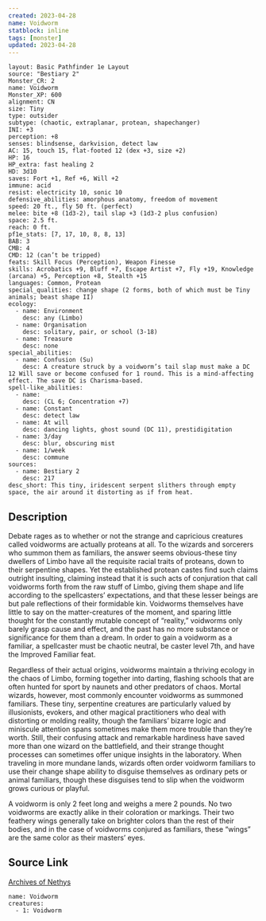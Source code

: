 ```yaml
---
created: 2023-04-28
name: Voidworm
statblock: inline
tags: [monster]
updated: 2023-04-28
---
```

```statblock
layout: Basic Pathfinder 1e Layout
source: "Bestiary 2"
Monster_CR: 2
name: Voidworm
Monster_XP: 600
alignment: CN
size: Tiny
type: outsider
subtype: (chaotic, extraplanar, protean, shapechanger)
INI: +3
perception: +8
senses: blindsense, darkvision, detect law
AC: 15, touch 15, flat-footed 12 (dex +3, size +2)
HP: 16
HP_extra: fast healing 2
HD: 3d10
saves: Fort +1, Ref +6, Will +2
immune: acid
resist: electricity 10, sonic 10
defensive_abilities: amorphous anatomy, freedom of movement
speed: 20 ft., fly 50 ft. (perfect)
melee: bite +8 (1d3-2), tail slap +3 (1d3-2 plus confusion)
space: 2.5 ft.
reach: 0 ft.
pf1e_stats: [7, 17, 10, 8, 8, 13]
BAB: 3
CMB: 4
CMD: 12 (can’t be tripped)
feats: Skill Focus (Perception), Weapon Finesse
skills: Acrobatics +9, Bluff +7, Escape Artist +7, Fly +19, Knowledge (arcana) +5, Perception +8, Stealth +15
languages: Common, Protean
special_qualities: change shape (2 forms, both of which must be Tiny animals; beast shape II)
ecology:
  - name: Environment
    desc: any (Limbo)
  - name: Organisation
    desc: solitary, pair, or school (3-18)
  - name: Treasure
    desc: none
special_abilities:
  - name: Confusion (Su)
    desc: A creature struck by a voidworm’s tail slap must make a DC 12 Will save or become confused for 1 round. This is a mind-affecting effect. The save DC is Charisma-based.
spell-like_abilities:
  - name:
    desc: (CL 6; Concentration +7)
  - name: Constant
    desc: detect law
  - name: At will
    desc: dancing lights, ghost sound (DC 11), prestidigitation
  - name: 3/day
    desc: blur, obscuring mist
  - name: 1/week
    desc: commune
sources:
  - name: Bestiary 2
    desc: 217
desc_short: This tiny, iridescent serpent slithers through empty space, the air around it distorting as if from heat.
```
## Description
Debate rages as to whether or not the strange and capricious creatures called voidworms are actually proteans at all. To the wizards and sorcerers who summon them as familiars, the answer seems obvious-these tiny dwellers of Limbo have all the requisite racial traits of proteans, down to their serpentine shapes. Yet the established protean castes find such claims outright insulting, claiming instead that it is such acts of conjuration that call voidworms forth from the raw stuff of Limbo, giving them shape and life according to the spellcasters’ expectations, and that these lesser beings are but pale reflections of their formidable kin. Voidworms themselves have little to say on the matter-creatures of the moment, and sparing little thought for the constantly mutable concept of “reality,” voidworms only barely grasp cause and effect, and the past has no more substance or significance for them than a dream. In order to gain a voidworm as a familiar, a spellcaster must be chaotic neutral, be caster level 7th, and have the Improved Familiar feat.

Regardless of their actual origins, voidworms maintain a thriving ecology in the chaos of Limbo, forming together into darting, flashing schools that are often hunted for sport by naunets and other predators of chaos. Mortal wizards, however, most commonly encounter voidworms as summoned familiars. These tiny, serpentine creatures are particularly valued by illusionists, evokers, and other magical practitioners who deal with distorting or molding reality, though the familiars’ bizarre logic and miniscule attention spans sometimes make them more trouble than they’re worth. Still, their confusing attack and remarkable hardiness have saved more than one wizard on the battlefield, and their strange thought processes can sometimes offer unique insights in the laboratory. When traveling in more mundane lands, wizards often order voidworm familiars to use their change shape ability to disguise themselves as ordinary pets or animal familiars, though these disguises tend to slip when the voidworm grows curious or playful.

A voidworm is only 2 feet long and weighs a mere 2 pounds. No two voidworms are exactly alike in their coloration or markings. Their two feathery wings generally take on brighter colors than the rest of their bodies, and in the case of voidworms conjured as familiars, these “wings” are the same color as their masters’ eyes.
## Source Link
[Archives of Nethys](https://aonprd.com/MonsterDisplay.aspx?ItemName=Voidworm)
```encounter-table
name: Voidworm
creatures:
  - 1: Voidworm
```
